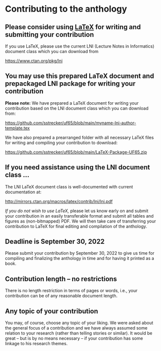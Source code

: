 # Contributing to the anthology

## Please consider using [LaTeX](https://en.wikipedia.org/wiki/LaTeX) for writing and submitting your contribution

If you use LaTeX, please use the current LNI (Lecture Notes in Informatics) document class which you can download from

https://www.ctan.org/pkg/lni

<!-- Please note that you find the somewhat more current development version of the LNI document class at 

https://github.com/gi-ev/LNI

which you may need in *rare* cases. -->

## You may use this prepared LaTeX document and prepackaged LNI package for writing your contribution

**Please note:** We have prepared a LaTeX document for writing your contribution based on the LNI document class which you can download from:

https://github.com/sstrecker/uf65/blob/main/myname-lni-author-template.tex

We have also prepared a prearranged folder with all necessary LaTeX files for writing and compiling your contribution to download:

https://github.com/sstrecker/uf65/blob/main/LaTeX-Package-UF65.zip


## If you need assistance using the LNI document class ...

The LNI LaTeX document class is well-documented with current documentation at:

http://mirrors.ctan.org/macros/latex/contrib/lni/lni.pdf

*If you do not wish to use LaTeX,* please let us know early on and submit your contribution in an easily transferable format and submit all tables and figures as (non-bitmapped) PDF. We will then take care of transferring your contribution to LaTeX for final editing and compilation of the anthology.

## Deadline is September 30, 2022

Please submit your contribution by September 30, 2022 to give us time for compiling and finalizing the anthology in time and for having it printed as a book.

## Contribution length – no restrictions

There is no length restriction in terms of pages or words, i.e., your contribution can be of any reasonable document length.

## Any topic of your contribution 

You may, of course, choose any topic of your liking. We were asked about the general focus of a contribution and we have always assumed some relation to your research (rather than telling stories or similar). It would be great – but is by no means necessary – if your contribution has some linkage to his research themes.  
